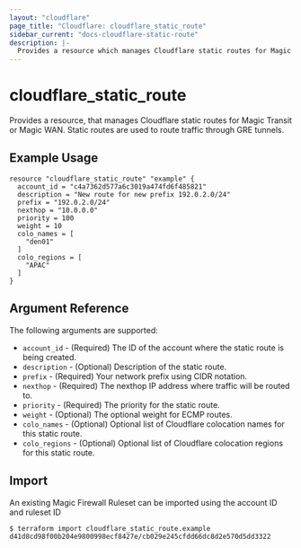 ```yaml
---
layout: "cloudflare"
page_title: "Cloudflare: cloudflare_static_route"
sidebar_current: "docs-cloudflare-static-route"
description: |-
  Provides a resource which manages Cloudflare static routes for Magic Transit or Magic WAN.
---
```


# cloudflare_static_route

Provides a resource, that manages Cloudflare static routes for Magic Transit or Magic WAN. 
Static routes are used to route traffic through GRE tunnels.

## Example Usage

```hcl
resource "cloudflare_static_route" "example" {
  account_id = "c4a7362d577a6c3019a474fd6f485821"
  description = "New route for new prefix 192.0.2.0/24"
  prefix = "192.0.2.0/24"
  nexthop = "10.0.0.0"
  priority = 100
  weight = 10
  colo_names = [
    "den01"
  ]
  colo_regions = [
    "APAC"
  ]
}
```

## Argument Reference

The following arguments are supported:

* `account_id` - (Required) The ID of the account where the static route is being created.
* `description` - (Optional) Description of the static route.
* `prefix` - (Required) Your network prefix using CIDR notation.
* `nexthop` - (Required) The nexthop IP address where traffic will be routed to.
* `priority` - (Required) The priority for the static route.
* `weight` - (Optional) The optional weight for ECMP routes.
* `colo_names` - (Optional) Optional list of Cloudflare colocation names for this static route.
* `colo_regions` - (Optional) Optional list of Cloudflare colocation regions for this static route.

## Import

An existing Magic Firewall Ruleset can be imported using the account ID and ruleset ID

```
$ terraform import cloudflare_static_route.example d41d8cd98f00b204e9800998ecf8427e/cb029e245cfdd66dc8d2e570d5dd3322
```
